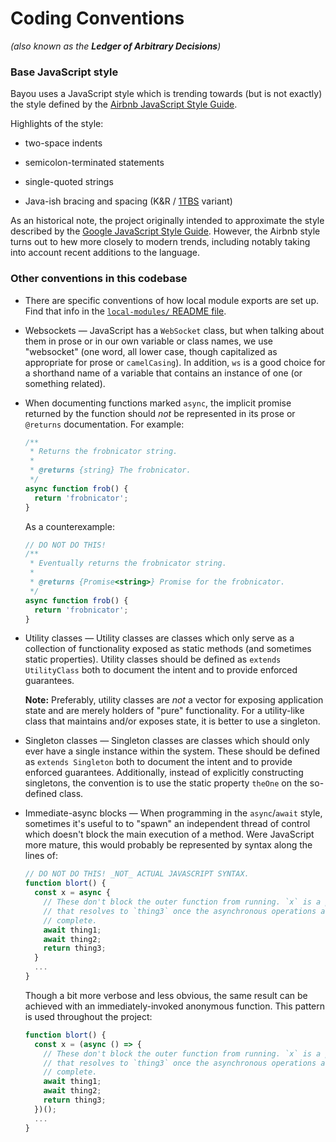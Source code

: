 Coding Conventions
==================

_(also known as the **Ledger of Arbitrary Decisions**)_

### Base JavaScript style

Bayou uses a JavaScript style which is trending towards (but is not exactly)
the style defined by the [Airbnb JavaScript Style
Guide](http://airbnb.io/javascript/).

Highlights of the style:

* two-space indents

* semicolon-terminated statements

* single-quoted strings

* Java-ish bracing and spacing (K&amp;R / [1TBS](https://en.wikipedia.org/wiki/Indent_style#Variant:_1TBS_.28OTBS.29)
  variant)

As an historical note, the project originally intended to approximate the
style described by the [Google JavaScript Style
Guide](https://google.github.io/styleguide/javascriptguide.xml). However, the
Airbnb style turns out to hew more closely to modern trends, including notably
taking into account recent additions to the language.

### Other conventions in this codebase

* There are specific conventions of how local module exports are set up. Find
  that info in the [`local-modules/` README file](../local-modules/README.md).

* Websockets &mdash; JavaScript has a `WebSocket` class, but when talking about
  them in prose or in our own variable or class names, we use "websocket" (one
  word, all lower case, though capitalized as appropriate for prose or
  `camelCasing`). In addition, `ws` is a good choice for a shorthand name of a
  variable that contains an instance of one (or something related).

* When documenting functions marked `async`, the implicit promise returned by
  the function should _not_ be represented in its prose or `@returns`
  documentation. For example:

  ```javascript
  /**
   * Returns the frobnicator string.
   *
   * @returns {string} The frobnicator.
   */
  async function frob() {
    return 'frobnicator';
  }
  ```

  As a counterexample:

  ```javascript
  // DO NOT DO THIS!
  /**
   * Eventually returns the frobnicator string.
   *
   * @returns {Promise<string>} Promise for the frobnicator.
   */
  async function frob() {
    return 'frobnicator';
  }
  ```

* Utility classes &mdash; Utility classes are classes which only serve as a
  collection of functionality exposed as static methods (and sometimes static
  properties). Utility classes should be defined as `extends UtilityClass` both
  to document the intent and to provide enforced guarantees.

  **Note:** Preferably, utility classes are _not_ a vector for exposing
  application state and are merely holders of "pure" functionality. For a
  utility-like class that maintains and/or exposes state, it is better to use
  a singleton.

* Singleton classes &mdash; Singleton classes are classes which should only
  ever have a single instance within the system. These should be defined as
  `extends Singleton` both to document the intent and to provide enforced
  guarantees. Additionally, instead of explicitly constructing singletons,
  the convention is to use the static property `theOne` on the so-defined class.

* Immediate-async blocks &mdash; When programming in the `async`/`await` style,
  sometimes it's useful to to "spawn" an independent thread of control which
  doesn't block the main execution of a method. Were JavaScript more mature,
  this would probably be represented by syntax along the lines of:

  ```javascript
  // DO NOT DO THIS! _NOT_ ACTUAL JAVASCRIPT SYNTAX.
  function blort() {
    const x = async {
      // These don't block the outer function from running. `x` is a promise
      // that resolves to `thing3` once the asynchronous operations are
      // complete.
      await thing1;
      await thing2;
      return thing3;
    }
    ...
  }
  ```

  Though a bit more verbose and less obvious, the same result can be achieved
  with an immediately-invoked anonymous function. This pattern is used
  throughout the project:

  ```javascript
  function blort() {
    const x = (async () => {
      // These don't block the outer function from running. `x` is a promise
      // that resolves to `thing3` once the asynchronous operations are
      // complete.
      await thing1;
      await thing2;
      return thing3;
    })();
    ...
  }
  ```
